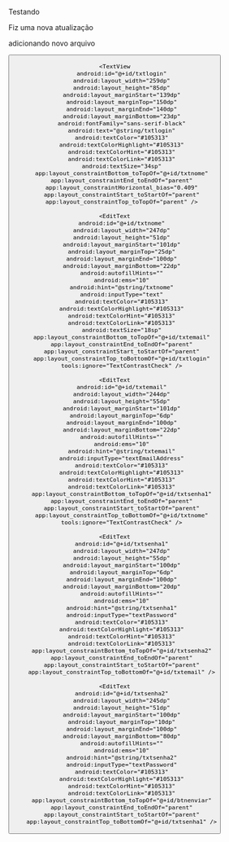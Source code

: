 Testando 

Fiz uma nova atualização 

adicionando novo arquivo 

 <Button
        android:id="@+id/btnenviar"
        android:layout_width="140dp"
        android:layout_height="64dp"
        android:layout_marginStart="160dp"
        android:layout_marginTop="40dp"
        android:layout_marginEnd="160dp"
        android:layout_marginBottom="207dp"
        android:backgroundTint="#105313"
        android:drawableTint="#4CAF50"
        android:text="@string/btnenviar"
        android:textSize="24sp"
        app:layout_constraintBottom_toBottomOf="parent"
        app:layout_constraintEnd_toEndOf="parent"
        app:layout_constraintStart_toStartOf="parent"
        app:layout_constraintTop_toBottomOf="@+id/txtsenha2" />

    <TextView
        android:id="@+id/txtlogin"
        android:layout_width="259dp"
        android:layout_height="85dp"
        android:layout_marginStart="139dp"
        android:layout_marginTop="150dp"
        android:layout_marginEnd="140dp"
        android:layout_marginBottom="23dp"
        android:fontFamily="sans-serif-black"
        android:text="@string/txtlogin"
        android:textColor="#105313"
        android:textColorHighlight="#105313"
        android:textColorHint="#105313"
        android:textColorLink="#105313"
        android:textSize="34sp"
        app:layout_constraintBottom_toTopOf="@+id/txtnome"
        app:layout_constraintEnd_toEndOf="parent"
        app:layout_constraintHorizontal_bias="0.409"
        app:layout_constraintStart_toStartOf="parent"
        app:layout_constraintTop_toTopOf="parent" />

    <EditText
        android:id="@+id/txtnome"
        android:layout_width="247dp"
        android:layout_height="51dp"
        android:layout_marginStart="101dp"
        android:layout_marginTop="25dp"
        android:layout_marginEnd="100dp"
        android:layout_marginBottom="22dp"
        android:autofillHints=""
        android:ems="10"
        android:hint="@string/txtnome"
        android:inputType="text"
        android:textColor="#105313"
        android:textColorHighlight="#105313"
        android:textColorHint="#105313"
        android:textColorLink="#105313"
        android:textSize="18sp"
        app:layout_constraintBottom_toTopOf="@+id/txtemail"
        app:layout_constraintEnd_toEndOf="parent"
        app:layout_constraintStart_toStartOf="parent"
        app:layout_constraintTop_toBottomOf="@+id/txtlogin"
        tools:ignore="TextContrastCheck" />

    <EditText
        android:id="@+id/txtemail"
        android:layout_width="244dp"
        android:layout_height="55dp"
        android:layout_marginStart="101dp"
        android:layout_marginTop="6dp"
        android:layout_marginEnd="100dp"
        android:layout_marginBottom="22dp"
        android:autofillHints=""
        android:ems="10"
        android:hint="@string/txtemail"
        android:inputType="textEmailAddress"
        android:textColor="#105313"
        android:textColorHighlight="#105313"
        android:textColorHint="#105313"
        android:textColorLink="#105313"
        app:layout_constraintBottom_toTopOf="@+id/txtsenha1"
        app:layout_constraintEnd_toEndOf="parent"
        app:layout_constraintStart_toStartOf="parent"
        app:layout_constraintTop_toBottomOf="@+id/txtnome"
        tools:ignore="TextContrastCheck" />

    <EditText
        android:id="@+id/txtsenha1"
        android:layout_width="247dp"
        android:layout_height="55dp"
        android:layout_marginStart="100dp"
        android:layout_marginTop="6dp"
        android:layout_marginEnd="100dp"
        android:layout_marginBottom="20dp"
        android:autofillHints=""
        android:ems="10"
        android:hint="@string/txtsenha1"
        android:inputType="textPassword"
        android:textColor="#105313"
        android:textColorHighlight="#105313"
        android:textColorHint="#105313"
        android:textColorLink="#105313"
        app:layout_constraintBottom_toTopOf="@+id/txtsenha2"
        app:layout_constraintEnd_toEndOf="parent"
        app:layout_constraintStart_toStartOf="parent"
        app:layout_constraintTop_toBottomOf="@+id/txtemail" />

    <EditText
        android:id="@+id/txtsenha2"
        android:layout_width="245dp"
        android:layout_height="51dp"
        android:layout_marginStart="100dp"
        android:layout_marginTop="10dp"
        android:layout_marginEnd="100dp"
        android:layout_marginBottom="80dp"
        android:autofillHints=""
        android:ems="10"
        android:hint="@string/txtsenha2"
        android:inputType="textPassword"
        android:textColor="#105313"
        android:textColorHighlight="#105313"
        android:textColorHint="#105313"
        android:textColorLink="#105313"
        app:layout_constraintBottom_toTopOf="@+id/btnenviar"
        app:layout_constraintEnd_toEndOf="parent"
        app:layout_constraintStart_toStartOf="parent"
        app:layout_constraintTop_toBottomOf="@+id/txtsenha1" />

